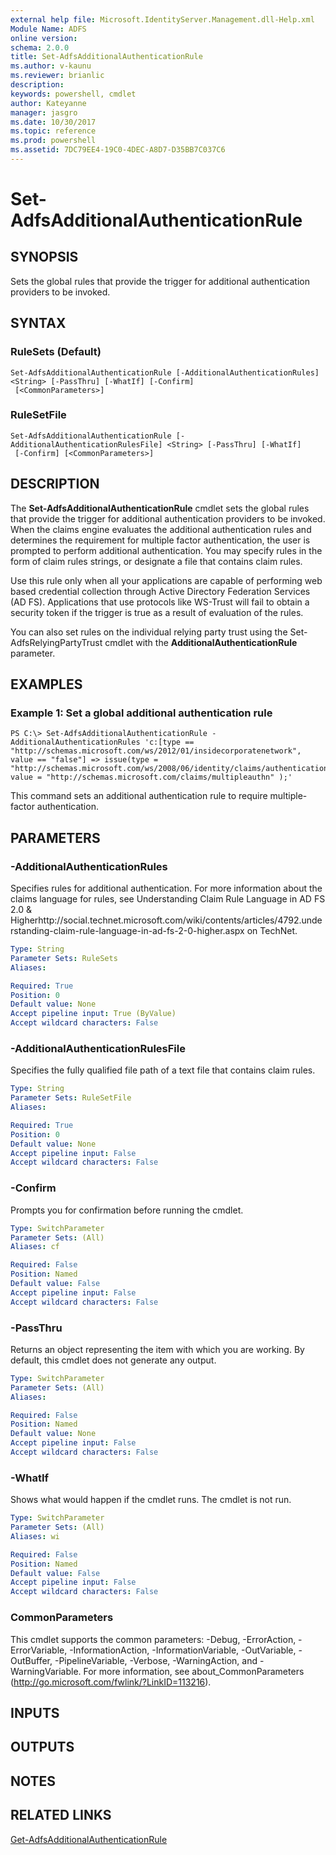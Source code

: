 ```yaml
---
external help file: Microsoft.IdentityServer.Management.dll-Help.xml
Module Name: ADFS
online version: 
schema: 2.0.0
title: Set-AdfsAdditionalAuthenticationRule
ms.author: v-kaunu
ms.reviewer: brianlic
description: 
keywords: powershell, cmdlet
author: Kateyanne
manager: jasgro
ms.date: 10/30/2017
ms.topic: reference
ms.prod: powershell
ms.assetid: 7DC79EE4-19C0-4DEC-A8D7-D35BB7C037C6
---
```


# Set-AdfsAdditionalAuthenticationRule

## SYNOPSIS
Sets the global rules that provide the trigger for additional authentication providers to be invoked.

## SYNTAX

### RuleSets (Default)
```
Set-AdfsAdditionalAuthenticationRule [-AdditionalAuthenticationRules] <String> [-PassThru] [-WhatIf] [-Confirm]
 [<CommonParameters>]
```

### RuleSetFile
```
Set-AdfsAdditionalAuthenticationRule [-AdditionalAuthenticationRulesFile] <String> [-PassThru] [-WhatIf]
 [-Confirm] [<CommonParameters>]
```

## DESCRIPTION
The **Set-AdfsAdditionalAuthenticationRule** cmdlet sets the global rules that provide the trigger for additional authentication providers to be invoked.
When the claims engine evaluates the additional authentication rules and determines the requirement for multiple factor authentication, the user is prompted to perform additional authentication.
You may specify rules in the form of claim rules strings, or designate a file that contains claim rules.

Use this rule only when all your applications are capable of performing web based credential collection through Active Directory Federation Services (AD FS).
Applications that use protocols like WS-Trust will fail to obtain a security token if the trigger is true as a result of evaluation of the rules.

You can also set rules on the individual relying party trust using the Set-AdfsRelyingPartyTrust cmdlet with the **AdditionalAuthenticationRule** parameter.

## EXAMPLES

### Example 1: Set a global additional authentication rule
```
PS C:\> Set-AdfsAdditionalAuthenticationRule -AdditionalAuthenticationRules 'c:[type == "http://schemas.microsoft.com/ws/2012/01/insidecorporatenetwork", value == "false"] => issue(type = "http://schemas.microsoft.com/ws/2008/06/identity/claims/authenticationmethod", value = "http://schemas.microsoft.com/claims/multipleauthn" );'
```

This command sets an additional authentication rule to require multiple-factor authentication.

## PARAMETERS

### -AdditionalAuthenticationRules
Specifies rules for additional authentication.
For more information about the claims language for rules, see Understanding Claim Rule Language in AD FS 2.0 & Higherhttp://social.technet.microsoft.com/wiki/contents/articles/4792.understanding-claim-rule-language-in-ad-fs-2-0-higher.aspx on TechNet.

```yaml
Type: String
Parameter Sets: RuleSets
Aliases: 

Required: True
Position: 0
Default value: None
Accept pipeline input: True (ByValue)
Accept wildcard characters: False
```

### -AdditionalAuthenticationRulesFile
Specifies the fully qualified file path of a text file that contains claim rules.

```yaml
Type: String
Parameter Sets: RuleSetFile
Aliases: 

Required: True
Position: 0
Default value: None
Accept pipeline input: False
Accept wildcard characters: False
```

### -Confirm
Prompts you for confirmation before running the cmdlet.

```yaml
Type: SwitchParameter
Parameter Sets: (All)
Aliases: cf

Required: False
Position: Named
Default value: False
Accept pipeline input: False
Accept wildcard characters: False
```

### -PassThru
Returns an object representing the item with which you are working.
By default, this cmdlet does not generate any output.

```yaml
Type: SwitchParameter
Parameter Sets: (All)
Aliases: 

Required: False
Position: Named
Default value: None
Accept pipeline input: False
Accept wildcard characters: False
```

### -WhatIf
Shows what would happen if the cmdlet runs.
The cmdlet is not run.

```yaml
Type: SwitchParameter
Parameter Sets: (All)
Aliases: wi

Required: False
Position: Named
Default value: False
Accept pipeline input: False
Accept wildcard characters: False
```

### CommonParameters
This cmdlet supports the common parameters: -Debug, -ErrorAction, -ErrorVariable, -InformationAction, -InformationVariable, -OutVariable, -OutBuffer, -PipelineVariable, -Verbose, -WarningAction, and -WarningVariable. For more information, see about_CommonParameters (http://go.microsoft.com/fwlink/?LinkID=113216).

## INPUTS

## OUTPUTS

## NOTES

## RELATED LINKS

[Get-AdfsAdditionalAuthenticationRule](./Get-AdfsAdditionalAuthenticationRule.md)


